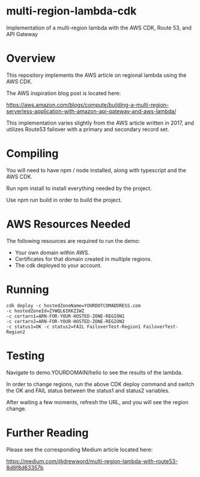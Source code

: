 # multi-region-lambda-cdk
Implementation of a multi-region lambda with the AWS CDK, Route 53, and API Gateway

# Overview

This repository implements the AWS article on regional lambda using the AWS CDK.

The AWS inspiration blog post is located here:

https://aws.amazon.com/blogs/compute/building-a-multi-region-serverless-application-with-amazon-api-gateway-and-aws-lambda/

This implementation varies slightly from the AWS article written in 2017, and utilizes Route53 failover with a primary and secondary record set.

# Compiling

You will need to have npm / node installed, along with typescript and the AWS CDK.

Run npm install to install everything needed by the project.

Use npm run build in order to build the project.

# AWS Resources Needed

The following resources are required to run the demo:
* Your own domain within AWS.
* Certificates for that domain created in multiple regions.
* The cdk deployed to your account.

# Running

```
cdk deploy -c hostedZoneName=YOURDOTCOMADDRESS.com 
-c hostedZoneId=ZYWQL6IKKZIWZ 
-c certarn1=ARN-FOR-YOUR-HOSTED-ZONE-REGION1
-c certarn2=ARN-FOR-YOUR-HOSTED-ZONE-REGION2
-c status1=OK -c status2=FAIL FailoverTest-Region1 FailoverTest-Region2
```

# Testing

Navigate to demo.YOURDOMAIN/hello to see the results of the lambda.

In order to change regions, run the above CDK deploy command and switch the OK and FAIL status between the status1 and status2 variables.

After waiting a few moments, refresh the URL, and you will see the region change.

# Further Reading

Please see the corresponding Medium article located here:

https://medium.com/@drewword/multi-region-lambda-with-route53-8d8f8d63357b


